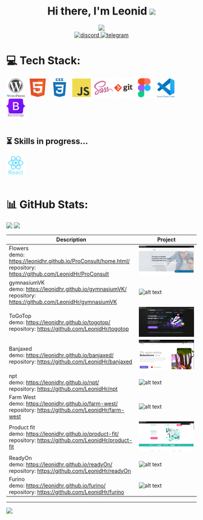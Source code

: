 <h1 align="center">
  Hi there, I'm Leonid
  <img src="https://github.com/blackcater/blackcater/raw/main/images/Hi.gif" height="32"/></h1>
</h1>

<div id="header" align="center">
  <img src="https://i.pinimg.com/originals/e4/26/70/e426702edf874b181aced1e2fa5c6cde.gif" width="300"/>
</div>

<div id="badges" align="center">
  <a target="blank" href="https://discord.gg/#6476">
    <img src="https://img.shields.io/badge/Discord-blueviolet?style=for-the-badge&logo=discord&logoColor=white" alt="discord"/>
  </a>
  <a target="blank" href="https://t.me/le0nidHr">
    <img src="https://img.shields.io/badge/Telegram-blue?style=for-the-badge&logo=telegram&logoColor=blue" alt="telegram"/>
  </a>
</div>


# 💻 Tech Stack:
<div>
  <img src="https://github.com/devicons/devicon/blob/master/icons/wordpress/wordpress-original.svg" title="wordpress" alt="wordpress" width="50" height="50"/>&nbsp;
  <img src="https://github.com/devicons/devicon/blob/master/icons/html5/html5-original.svg" title="HTML5" alt="HTML" width="50" height="50"/>&nbsp;
  <img src="https://github.com/devicons/devicon/blob/master/icons/css3/css3-plain-wordmark.svg"  title="CSS3" alt="CSS" width="50" height="50"/>&nbsp;
  <img src="https://github.com/devicons/devicon/blob/master/icons/javascript/javascript-original.svg" title="JavaScript" alt="JavaScript" width="50" height="50"/>&nbsp;
  <img src="https://github.com/devicons/devicon/blob/master/icons/sass/sass-original.svg" title="Sass" **alt="Sass" width="50" height="50"/>
  <img src="https://github.com/devicons/devicon/blob/master/icons/git/git-original-wordmark.svg" title="Git" **alt="Git" width="50" height="50"/>
  <img src="https://github.com/devicons/devicon/blob/master/icons/figma/figma-original.svg" title="figma" alt="figma" width="50" height="50"/>&nbsp;
  <img src="https://github.com/devicons/devicon/blob/master/icons/vscode/vscode-original-wordmark.svg"  title="vscode" alt="vscode" width="50" height="50"/>&nbsp;
  <img src="https://github.com/devicons/devicon/blob/master/icons/bootstrap/bootstrap-original-wordmark.svg"  title="bootstrap" alt="bootstrap" width="50" height="50"/>&nbsp;
</div>
<br>

## :hourglass_flowing_sand: **Skills in progress...** ##

<div>
  <img src="https://github.com/devicons/devicon/blob/master/icons/react/react-original-wordmark.svg" title="React" alt="React" width="50" height="50"/>&nbsp;
</div>
<br>

# 📊 GitHub Stats:
![](https://github-readme-stats.vercel.app/api?username=LeonidHr&theme=dark&hide_border=false&include_all_commits=false&count_private=false)
![](https://github-readme-stats.vercel.app/api/top-langs/?username=LeonidHr&theme=dark&hide_border=false&include_all_commits=false&count_private=false&layout=compact)

| Description  | Project |
| ------------- | ------------- |
| Flowers <br/> demo: https://leonidhr.github.io/ProConsult/home.html/ <br/> repository: https://github.com/LeonidHr/ProConsult | ![alt text](https://github.com/LeonidHr/ProConsult/raw/preview/img/preview.gif "ProConsult") |
| gymnasiumVK <br/> demo: https://leonidhr.github.io/gymnasiumVK/ <br/> repository: https://github.com/LeonidHr/gymnasiumVK | ![alt text](https://github.com/LeonidHr/gymnasiumVK/blob/result/img/preview.gif "gymnasiumVK") |
| ToGoTop <br/> demo: https://leonidhr.github.io/togotop/ <br/> repository: https://github.com/LeonidHr/togotop | ![alt text](https://github.com/LeonidHr/togotop/blob/preview/img/preview.gif "togotop") |
| Banjaxed <br/> demo: https://leonidhr.github.io/banjaxed/ <br/> repository: https://github.com/LeonidHr/banjaxed | ![alt text](https://github.com/LeonidHr/banjaxed/blob/result/img/giphy.gif "banjaxed") |
| npt <br/> demo: https://leonidhr.github.io/npt/ <br/> repository: https://github.com/LeonidHr/npt | ![alt text](https://github.com/LeonidHr/npt/blob/result/img/preview.gif "npt") |
| Farm West <br/> demo: https://leonidhr.github.io/farm-west/ <br/> repository: https://github.com/LeonidHr/farm-west | ![alt text](https://github.com/LeonidHr/farm-west/blob/master/src/img/preview.gif "Farm West") |
| Product fit <br/> demo: https://leonidhr.github.io/product-fit/ <br/> repository: https://github.com/LeonidHr/product-fit| ![alt text](https://github.com/LeonidHr/product-fit/blob/master/src/img/preview.gif "Farm West") |
| ReadyOn <br/> demo: https://leonidhr.github.io/readyOn/ <br/> repository: https://github.com/LeonidHr/readyOn| ![alt text](https://github.com/LeonidHr/readyOn/blob/master/src/img/preview.gif "ReadyOn") |
| Furino <br/> demo: https://leonidhr.github.io/furino/ <br/> repository: https://github.com/LeonidHr/furino| ![alt text](https://github.com/LeonidHr/furino/blob/master/src/img/preview.gif "Furino") |

---
[![](https://visitcount.itsvg.in/api?id=LeonidHr&icon=5&color=10)](https://visitcount.itsvg.in)
